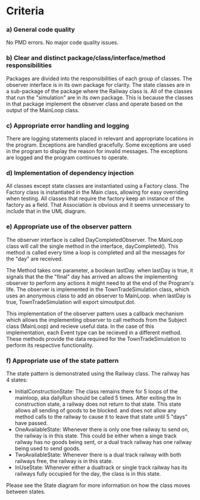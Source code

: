 # Criteria

### a) General code quality
No PMD errors. No major code quality issues. 

### b) Clear and distinct package/class/interface/method responsibilities
Packages are divided into the responsibilities of each group of classes. The observer interface is in its own package for clarity. 
The state classes are in a sub-package of the package where the Railway class is. 
All of the classes that run the "simulation" are in its own package. This is because the classes in that package 
implement the observer class and operate based on the output of the MainLoop class.

### c) Appropriate error handling and logging
There are logging statements placed in relevant and appropriate locations in the program.
Exceptions are handled gracefully. Some exceptions are used in the program to display the reason for 
invalid messages. The exceptions are logged and the program continues to operate.

### d) Implementation of dependency injection
All classes except state classes are instantiated using a Factory class. 
The Factory class is instantiated in the Main class, allowing for easy overriding when testing.
All classes that require the factory keep an instance of the factory as a field. That Association is obvious and it seems unnecessary to include that in the UML diagram. 

### e) Appropriate use of the observer pattern
The observer interface is called DayCompletedObserver. The MainLoop class will call the single method in the interface, dayCompleted(). This method is called every time a loop 
is completed and all the messages for the "day" are received. 

The Method takes one parameter, a boolean lastDay. when lastDay is true, it signals that the the "final" day has arrived an allows the implementing observer to perform any actions it might need
to at the end of the Program's life. The observer is implemented in the TownTradeSimulation class, which uses an anonymous class
to add an observer to MainLoop. when lastDay is true, TownTradeSimulation will export simoutput.dot.

This implementation of the observer pattern uses a callback mechanism which allows the implementing observer to 
call methods from the Subject class (MainLoop) and recieve useful data. In the case of this implementation, each Event type 
can be recieved in a different method. These methods provide the data required for the TownTradeSimulation to perform 
its respective functionality.

### f) Appropriate use of the state pattern 

The state pattern is demonstrated using the Railway class. The railway has 4 states:

- InitialConstructionState: The class remains there for 5 loops of the mainloop, aka dailyRun should be called 5 times.
After exiting the In construction state, a railway does not return to that state. This state allows all sending of goods 
to be blocked. and does not allow any method calls to the railway to cause it to leave that state until 5 "days" have passed.
- OneAvailableState: Whenever there is only one free railway to send on, the railway is in this state. This could be either
when a singe track railway has no goods being sent, or a dual track railway has one railway being used to send goods.
- TwoAvailableState: Whenever there is a dual track railway with both railways free, the railway is in this state.
- InUseState: Whenever either a dualtrack or single track railway has its railways fully occupied for the day, the 
class is in this state. 

Please see the State diagram for more information on how the class moves between states.

